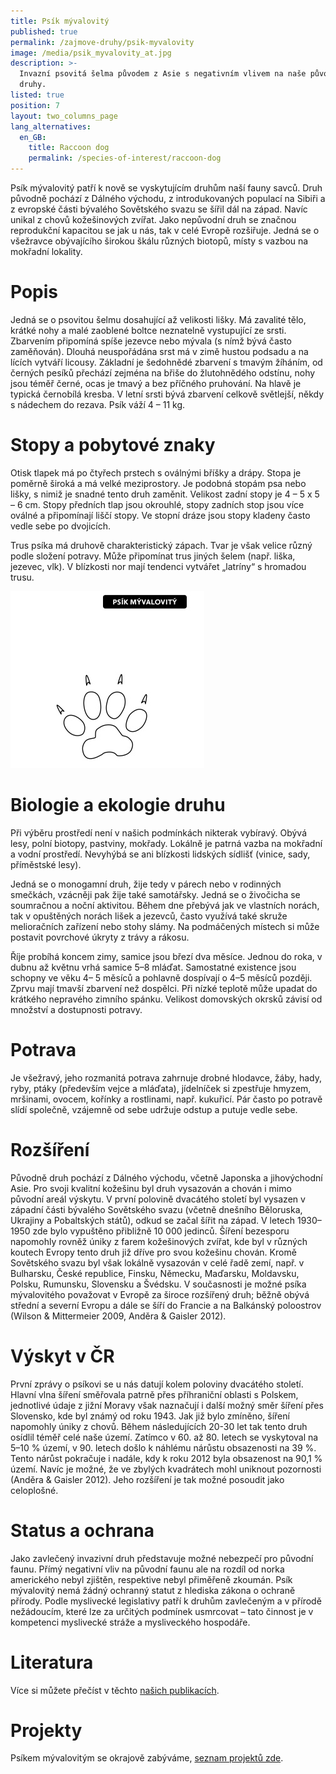 ```yaml
---
title: Psík mývalovitý
published: true
permalink: /zajmove-druhy/psik-myvalovity
image: /media/psik_myvalovity_at.jpg
description: >-
  Invazní psovitá šelma původem z Asie s negativním vlivem na naše původní
  druhy. 
listed: true
position: 7
layout: two_columns_page
lang_alternatives:
  en_GB:
    title: Raccoon dog
    permalink: /species-of-interest/raccoon-dog
---
```

Psík mývalovitý patří k nově se vyskytujícím druhům naší fauny savců. Druh původně pochází z Dálného východu, z introdukovaných populací na Sibiři a z evropské části bývalého Sovětského svazu se šířil dál na západ. Navíc unikal z chovů kožešinových zvířat. Jako nepůvodní druh se značnou reprodukční kapacitou se jak u nás, tak v celé Evropě rozšiřuje. Jedná se o všežravce obývajícího širokou škálu různých biotopů, místy s vazbou na mokřadní lokality. 

# Popis

Jedná se o psovitou šelmu dosahující až velikosti lišky. Má zavalité tělo, krátké nohy a malé zaoblené boltce neznatelně vystupující ze srsti. Zbarvením připomíná spíše jezevce nebo mývala (s nímž bývá často zaměňován). Dlouhá neuspořádána srst má v zimě hustou podsadu a na lících vytváří licousy. Základní je šedohnědé zbarvení s tmavým žíháním, od černých pesíků přechází zejména na břiše do žlutohnědého odstínu, nohy jsou téměř černé, ocas je tmavý a bez příčného pruhování. Na hlavě je typická černobílá kresba. V letní srsti bývá zbarvení celkově světlejší, někdy s nádechem do rezava. Psík váží 4 – 11 kg.

# Stopy a pobytové znaky

Otisk tlapek má po čtyřech prstech s oválnými bříšky a drápy. Stopa je poměrně široká a má velké meziprostory. Je podobná stopám psa nebo lišky, s nimiž je snadné tento druh zaměnit. Velikost zadní stopy je 4 – 5 x 5 – 6 cm. Stopy předních tlap jsou okrouhlé, stopy zadních stop jsou více oválné a připomínají liščí stopy. Ve stopní dráze jsou stopy kladeny často vedle sebe po dvojicích. 

Trus psíka má druhově charakteristický zápach. Tvar je však velice různý podle složení potravy. Může připomínat trus jiných šelem (např. liška, jezevec, vlk). V blízkosti nor mají tendenci vytvářet „latríny“ s hromadou trusu.

![](/media/stopy_psík.jpg)

# Biologie a ekologie druhu

Při výběru prostředí není v našich podmínkách nikterak vybíravý. Obývá lesy, polní biotopy, pastviny, mokřady. Lokálně je patrná vazba na mokřadní a vodní prostředí. Nevyhýbá se ani blízkosti lidských sídlišť (vinice, sady, příměstské lesy). 

Jedná se o monogamní druh, žije tedy v párech nebo v rodinných smečkách, vzácněji pak žije také samotářsky. Jedná se o živočicha se soumračnou a noční aktivitou. Během dne přebývá jak ve vlastních norách, tak v opuštěných norách lišek a jezevců, často využívá také skruže melioračních zařízení nebo stohy slámy. Na podmáčených místech si může postavit povrchové úkryty z trávy a rákosu.

Říje probíhá koncem zimy, samice jsou březí dva měsíce. Jednou do roka, v dubnu až květnu vrhá samice 5–8 mláďat. Samostatné existence jsou schopny ve věku 4– 5 měsíců a pohlavně dospívají o 4–5 měsíců později. Zprvu mají tmavší zbarvení než dospělci. Při nízké teplotě může upadat do krátkého nepravého zimního spánku. Velikost domovských okrsků závisí od množství a dostupnosti potravy.

# Potrava

Je všežravý, jeho rozmanitá potrava zahrnuje drobné hlodavce, žáby, hady, ryby, ptáky (především vejce a mláďata), jídelníček si zpestřuje hmyzem, mršinami, ovocem, kořínky a rostlinami, např. kukuřicí. Pár často po potravě slídí společně, vzájemně od sebe udržuje odstup a putuje vedle sebe.

# Rozšíření

Původně druh pochází z Dálného východu, včetně Japonska a jihovýchodní Asie. Pro svoji kvalitní kožešinu byl druh vysazován a chován i mimo původní areál výskytu. V první polovině dvacátého století byl vysazen v západní části bývalého Sovětského svazu (včetně dnešního Běloruska, Ukrajiny a Pobaltských států), odkud se začal šířit na západ. V letech 1930–1950 zde bylo vypuštěno přibližně 10 000 jedinců. Šíření bezesporu napomohly rovněž úniky z farem kožešinových zvířat, kde byl v různých koutech Evropy tento druh již dříve pro svou kožešinu chován. Kromě Sovětského svazu byl však lokálně vysazován v celé řadě zemí, např. v Bulharsku, České republice, Finsku, Německu, Maďarsku, Moldavsku, Polsku, Rumunsku, Slovensku a Švédsku. V současnosti je možné psíka mývalovitého považovat v Evropě za široce rozšířený druh; běžně obývá střední a severní Evropu a dále se šíří do Francie a na Balkánský poloostrov (Wilson & Mittermeier 2009, Anděra & Gaisler 2012).

# Výskyt v ČR

První zprávy o psíkovi se u nás datují kolem poloviny dvacátého století. Hlavní vlna šíření směřovala patrně přes příhraniční oblasti s Polskem, jednotlivé údaje z jižní Moravy však naznačují i další možný směr šíření přes Slovensko, kde byl známý od roku 1943. Jak již bylo zmíněno, šíření napomohly úniky z chovů. Během následujících 20-30 let tak tento druh osídlil téměř celé naše území. Zatímco v 60. až 80. letech se vyskytoval na 5–10 % území, v 90. letech došlo k náhlému nárůstu obsazenosti na 39 %. Tento nárůst pokračuje i nadále, kdy k roku 2012 byla obsazenost na 90,1 % území. Navíc je možné, že ve zbylých kvadrátech mohl uniknout pozornosti (Anděra & Gaisler 2012). Jeho rozšíření je tak možné posoudit jako celoplošné. 

# Status a ochrana

Jako zavlečený invazivní druh představuje možné nebezpečí pro původní faunu. Přímý negativní vliv na původní faunu ale na rozdíl od norka amerického nebyl zjištěn, respektive nebyl přiměřeně zkoumán. Psík mývalovitý nemá žádný ochranný statut z hlediska zákona o ochraně přírody. Podle myslivecké legislativy patří k druhům zavlečeným a v přírodě nežádoucím, které lze za určitých podmínek usmrcovat – tato činnost je v kompetenci myslivecké stráže a mysliveckého hospodáře.

# Literatura

Více si můžete přečíst v těchto [našich publikacích](/publications#category=ps%C3%ADk-m%C3%BDvalovit%C3%BD).

# Projekty

Psíkem mývalovitým se okrajově zabýváme, [seznam projektů zde](/projects#category=ps%C3%ADk-m%C3%BDvalovit%C3%BD).
